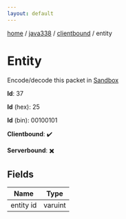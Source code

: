 ```yaml
---
layout: default
---
```


[home](/)  /  [java338](/protocol/java338)  /  [clientbound](/protocol/java338/clientbound)  /  entity

# Entity

Encode/decode this packet in [Sandbox](../../../sandbox/java338#Clientbound.Entity)

**Id**: 37

**Id** (hex): 25

**Id** (bin): 00100101

**Clientbound**: ✔️

**Serverbound**: ✖️

## Fields

Name | Type
---|---
entity id | varuint
